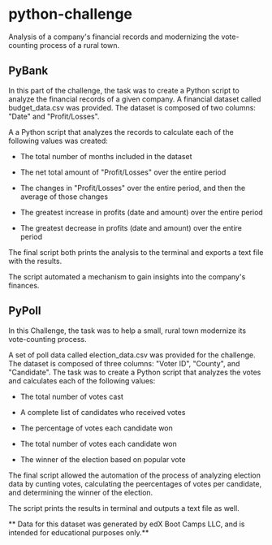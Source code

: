 # python-challenge
Analysis of a company's financial records and modernizing the vote-counting process of a rural town.  

## PyBank

In this part of the challenge, the task was to create a Python script to analyze the financial records of a given company. 
A financial dataset called budget_data.csv was provided. The dataset is composed of two columns: "Date" and "Profit/Losses".

A a Python script that analyzes the records to calculate each of the following values was created:

* The total number of months included in the dataset

* The net total amount of "Profit/Losses" over the entire period

* The changes in "Profit/Losses" over the entire period, and then the average of those changes

* The greatest increase in profits (date and amount) over the entire period

* The greatest decrease in profits (date and amount) over the entire period

The final script both prints the analysis to the terminal and exports a text file with the results.

The script automated a mechanism to gain insights into the company's finances. 

## PyPoll

In this Challenge, the task was to help a small, rural town modernize its vote-counting process.

A set of poll data called election_data.csv was provided for the challenge. The dataset is composed of three columns: "Voter ID", "County", and "Candidate". The task was to create a Python script that analyzes the votes and calculates each of the following values:

* The total number of votes cast

* A complete list of candidates who received votes

* The percentage of votes each candidate won

* The total number of votes each candidate won

* The winner of the election based on popular vote

The final script allowed the automation of the process of analyzing election data by cunting votes, calculating the peercentages of votes per candidate, and determining the winner of the election. 

The script prints the results in terminal and outputs a text file as well. 

** Data for this dataset was generated by edX Boot Camps LLC, and is intended for educational purposes only.** 